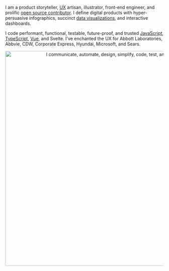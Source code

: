 I am a product storyteller, [UX](https://www.theScottKrause.com/categories/ux/) artisan, illustrator, front-end engineer, and prolific [open source contributor](https://www.theScottKrause.com/emerging_tech/neodigm55_ux_library/). I define digital products with hyper-persuasive infographics, succinct [data visualizations](https://www.theScottKrause.com/d3_datavis_skills.html), and interactive dashboards.

I code performant, functional, testable, future-proof, and trusted [JavaScript](https://www.theScottKrause.com/tags/javascript/), [TypeScript](https://www.theScottKrause.com/emerging_tech/curated-typescript-links/), [Vue](https://www.thescottkrause.com/emerging_tech/curated-vue-typescript/), and Svelte. I've enchanted the UX for Abbott Laboratories, Abbvie, CDW, Corporate Express, Hyundai, Microsoft, and Sears.

<p align="center">
  <a href="https://www.theScottKrause.com/">
    <img src="https://www.theScottKrause.com/content/eres_2020_infgr_venn_1.png" width="680" alt="I communicate, automate, design, simplify, code, test, and deliver.">
  </a>
</p>

